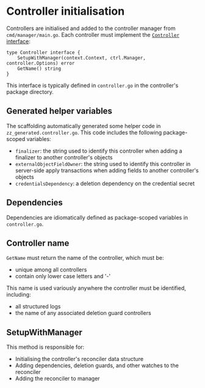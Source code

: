 # Controller initialisation

Controllers are initialised and added to the controller manager from `cmd/manager/main.go`. Each controller must implement the [`Controller` interface](../godoc/generic-interfaces/#Controller):

```golang
type Controller interface {
	SetupWithManager(context.Context, ctrl.Manager, controller.Options) error
	GetName() string
}
```

This interface is typically defined in `controller.go` in the controller's package directory.

## Generated helper variables

The scaffolding automatically generated some helper code in `zz_generated.controller.go`. This code includes the following package-scoped variables:

* `finalizer`: the string used to identify this controller when adding a finalizer to another controller's objects
* `externalObjectFieldOwner`: the string used to identify this controller in server-side apply transactions when adding fields to another controller's objects
* `credentialsDependency`: a deletion dependency on the credential secret

## Dependencies

Dependencies are idiomatically defined as package-scoped variables in `controller.go`.

## Controller name

`GetName` must return the name of the controller, which must be:

* unique among all controllers
* contain only lower case letters and '-'

This name is used variously anywhere the controller must be identified, including:

* all structured logs
* the name of any associated deletion guard controllers

## SetupWithManager

This method is responsible for:

* Initialising the controller's reconciler data structure
* Adding dependencies, deletion guards, and other watches to the reconciler
* Adding the reconciler to manager